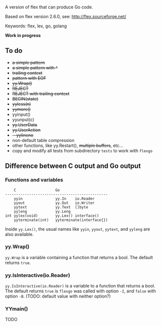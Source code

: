 A version of flex that can produce Go code.

Based on flex version 2.6.0, see: http://flex.sourceforge.net/

Keywords: flex, lex, go, golang

**Work in progress**

## To do

 * ~~a simple pattern~~
 * ~~a simple pattern with ^~~
 * ~~trailing context~~
 * ~~pattern with EOF~~
 * ~~yy.Wrap()~~
 * ~~REJECT~~
 * ~~REJECT with trailing context~~
 * ~~BEGIN(state)~~
 * ~~yyless(n)~~
 * ~~yymore()~~
 * yyinput()
 * yyunput(c)
 * ~~yy.UserData~~
 * ~~yy.UserAction~~
 * ~~--yylineno~~
 * non-default table compression
 * other functions, like yy.Restart(), ~~multiple buffers~~, etc...
 * copy and modify all tests from subdirectory `tests` to work with `flexgo`

## Difference between C output and Go output

### Functions and variables

        C                  Go
    -----------------------------------------------
        yyin               yy.In    io.Reader
        yyout              yy.Out   io.Writer
        yytext             yy.Text  []byte
        yyleng             yy.Leng
    int yylex(void)        yy.Lex() interface()
        yyterminate(int)   yyterminate(interface{})

Inside `yy.Lex()`, the usual names like `yyin`, `yyout`, `yytext`, and
`yyleng` are also available.

### yy.Wrap()

`yy.Wrap` is a variable containing a function that returns a bool. The
default returns `true`.

### yy.IsInteractive(io.Reader)

`yy.IsInteractive(io.Reader)` is a variable to a function that returns a
bool. The default returns `true` is `flexgo` was called with option
`-I`, and `false` with option `-B`. (TODO: default value with neither
option?)

### YYmain()

TODO

